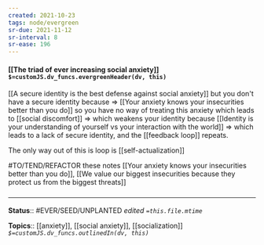 ```yaml
---
created: 2021-10-23
tags: node/evergreen
sr-due: 2021-11-12
sr-interval: 8
sr-ease: 196
---
```

#### [[The triad of ever increasing social anxiety]] `$=customJS.dv_funcs.evergreenHeader(dv, this)`

[[A secure identity is the best defense against social anxiety]] but you don't have a secure identity because => [[Your anxiety knows your insecurities better than you do]] so you have no way of treating this anxiety which leads to [[social discomfort]] => which weakens your identity because [[Identity is your understanding of yourself vs your interaction with the world]] => which leads to a lack of secure identity, and the [[feedback loop]] repeats.

The only way out of this is loop is [[self-actualization]]

#TO/TEND/REFACTOR these notes [[Your anxiety knows your insecurities better than you do]], [[We value our biggest insecurities because they protect us from the biggest threats]]
### <hr class="footnote"/>

**Status**:: #EVER/SEED/UNPLANTED
*edited `=this.file.mtime`*

**Topics**:: [[anxiety]], [[social anxiety]], [[socialization]]
*`$=customJS.dv_funcs.outlinedIn(dv, this)`*


